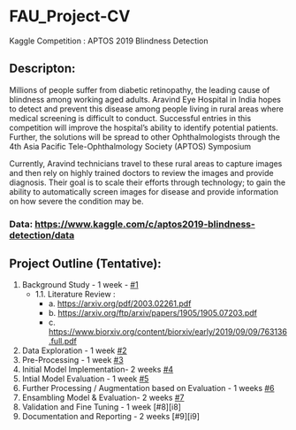 # FAU_Project-CV
Kaggle Competition : APTOS 2019 Blindness Detection

## Descripton: 
Millions of people suffer from diabetic retinopathy, the leading cause of blindness among working aged adults. Aravind Eye Hospital in India hopes to detect and prevent this disease among people living in rural areas where medical screening is difficult to conduct. Successful entries in this competition will improve the hospital’s ability to identify potential patients. Further, the solutions will be spread to other Ophthalmologists through the 4th Asia Pacific Tele-Ophthalmology Society (APTOS) Symposium

Currently, Aravind technicians travel to these rural areas to capture images and then rely on highly trained doctors to review the images and provide diagnosis. Their goal is to scale their efforts through technology; to gain the ability to automatically screen images for disease and provide information on how severe the condition may be.

### Data: https://www.kaggle.com/c/aptos2019-blindness-detection/data

## Project Outline (Tentative):

1. Background Study - 1 week - [#1][i1]
     - 1.1. Literature Review :
         - a. https://arxiv.org/pdf/2003.02261.pdf
         - b. https://arxiv.org/ftp/arxiv/papers/1905/1905.07203.pdf
         - c. https://www.biorxiv.org/content/biorxiv/early/2019/09/09/763136.full.pdf
2. Data Exploration - 1 week [#2][i2]
3. Pre-Processing - 1 week [#3][i3]
4. Initial Model Implementation- 2 weeks [#4][i4]
5. Intial Model Evaluation - 1 week [#5][i5]
6. Further Processing / Augmentation based on Evaluation - 1 weeks [#6][i6]
7. Ensambling Model & Evaluation- 2 weeks [#7][i7]
8. Validation and Fine Tuning - 1 week [#8][i8]
9. Documentation and Reporting - 2 weeks [#9][i9]

[i1]: https://github.com/abdulahad2307/FAU-Project_CV-Ahad/issues/1
[i2]: https://github.com/abdulahad2307/FAU-Project_CV-Ahad/issues/2
[i3]: https://github.com/abdulahad2307/FAU-Project_CV-Ahad/issues/3
[i4]: https://github.com/abdulahad2307/FAU-Project_CV-Ahad/issues/5
[i5]: https://github.com/abdulahad2307/FAU-Project_CV-Ahad/issues/7
[i6]: https://github.com/abdulahad2307/FAU-Project_CV-Ahad/issues/10
[i7]: https://github.com/abdulahad2307/FAU-Project_CV-Ahad/issues/12
